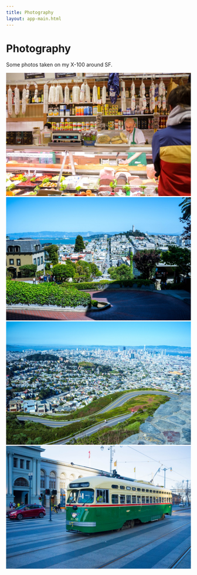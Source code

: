 ```yaml
---
title: Photography
layout: app-main.html
---
```


# Photography

<p class='intro'>
  Some photos taken on my X-100 around SF.
</p>

<div class='img'>
  <img class='img-fluid' src='/images/photos/x100-2018/2018-02-24-molinari.jpg' srcset='/images/photos/x100-2018/2018-02-24-molinari@2x.jpg 2x' alt=''>
</div>

<div class='img'>
  <img class='img-fluid' src='/images/photos/x100-2018/2018-04-08-lombard.jpg' srcset='/images/photos/x100-2018/2018-04-08-lombard@2x.jpg 2x' alt=''>
</div>

<div class='img'>
  <img class='img-fluid' src='/images/photos/x100-2018/2018-04-14-twin-peaks.jpg' srcset='/images/photos/x100-2018/2018-04-14-twin-peaks@2x.jpg 2x' alt=''>
</div>

<div class='img'>
  <img class='img-fluid' src='/images/photos/x100-2018/2018-03-27-f-market.jpg' srcset='/images/photos/x100-2018/2018-03-27-f-market@2x.jpg 2x' alt=''>
</div>

